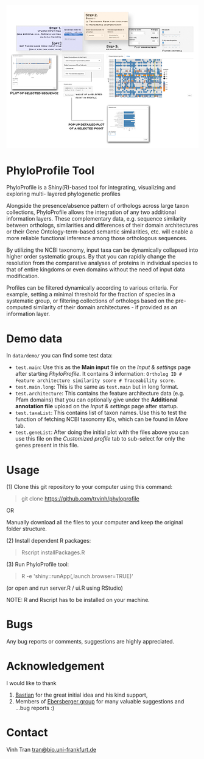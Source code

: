 ![](www/beschreibung.jpg)


# PhyloProfile Tool

PhyloProfile is a Shiny(R)-based tool for integrating, visualizing and exploring multi- layered phylogenetic profiles

Alongside the presence/absence pattern of orthologs across large taxon collections, PhyloProfile allows the integration of any two additional information layers. These complementary data, e.g. sequence similarity between orthologs, similarities and differences of their domain architectures or their Gene Ontology-term-based semantic similarities, etc. will enable a more reliable functional inference among those orthologous sequences.

By utilizing the NCBI taxonomy, input taxa can be dynamically collapsed into higher order systematic groups. By that you can rapidly change the resolution from the comparative analyses of proteins in individual species to that of entire kingdoms or even domains without the need of input data modification.

Profiles can be filtered dynamically according to various criteria. For example, setting a minimal threshold for the fraction of species in a systematic group, or filtering collections of orthologs based on the pre-computed similarity of their domain architectures - if provided as an information layer.

# Demo data
In `data/demo/` you can find some test data:
- `test.main`: Use this as the **Main input** file on the *Input & settings* page after starting *PhyloProfile*. It contains 3 information: `Ortholog ID # Feature architecture similarity score # Traceability score`. 
- `test.main.long`: This is the same as `test.main` but in long format.
- `test.architecture`: This contains the feature architecture data (e.g. Pfam domains) that you can optionally give under the **Additional annotation file** upload on the *Input & settings* page after startup.
- `test.taxaList`: This contains list of taxon names. Use this to test the function of fetching NCBI taxonomy IDs, which can be found in *More* tab.
- `test.geneList`: After doing the initial plot with the files above you can use this file on the *Customized profile* tab to sub-select for only the genes present in this file.

# Usage
(1) Clone this git repository to your computer using this command:

>git clone https://github.com/trvinh/phyloprofile

OR

Manually download all the files to your computer and keep the original folder structure.

(2) Install dependent R packages:

>Rscript installPackages.R

(3) Run PhyloProfile tool:

>R -e 'shiny::runApp(,launch.browser=TRUE)'

(or open and run server.R / ui.R using RStudio)

NOTE: R and Rscript has to be installed on your machine.

# Bugs
Any bug reports or comments, suggestions are highly appreciated.

# Acknowledgement
I would like to thank
1) [Bastian](https://github.com/gedankenstuecke) for the great initial idea and his kind support,
2) Members of [Ebersberger group](http://www.bio.uni-frankfurt.de/43045195/ak-ebersberger) for many valuable suggestions and ...bug reports :)

# Contact
Vinh Tran
tran@bio.uni-frankfurt.de
